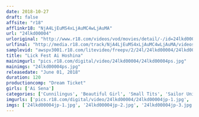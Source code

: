```yaml
---
date: 2018-10-27
draft: false
affsite: "r18"
afflinkr18: "NjA4LjEuMS4xLjAuMC4wLjAuMA"
url: "24lkd00004"
urloriginal: "http://www.r18.com/videos/vod/movies/detail/-/id=24lkd00004"
urlfinal: "http://media.r18.com/track/NjA4LjEuMS4xLjAuMC4wLjAuMA/videos/vod/movies/detail/-/id=24lkd00004"
samplevid: "awspv3001.r18.com/litevideo/freepv/2/24l/24lkd00004/24lkd00004_dmb_w.mp4"
title: "Lick Fest Ai Hoshina"
mainimgurl: "pics.r18.com/digital/video/24lkd00004/24lkd00004ps.jpg"
mainimgs: "24lkd00004ps.jpg"
releasedate: "June 01, 2018"
duration: 120
productioncomp: "Dream Ticket"
girls: ['Ai Sena']
categories: ['Cunnilingus', 'Beautiful Girl', 'Small Tits', 'Sailor Uniform', 'Featured Actress', 'Blowjob', 'Hi-Def']
imgurls: ['pics.r18.com/digital/video/24lkd00004/24lkd00004jp-1.jpg', 'pics.r18.com/digital/video/24lkd00004/24lkd00004jp-2.jpg', 'pics.r18.com/digital/video/24lkd00004/24lkd00004jp-3.jpg', 'pics.r18.com/digital/video/24lkd00004/24lkd00004jp-4.jpg', 'pics.r18.com/digital/video/24lkd00004/24lkd00004jp-5.jpg', 'pics.r18.com/digital/video/24lkd00004/24lkd00004jp-6.jpg', 'pics.r18.com/digital/video/24lkd00004/24lkd00004jp-7.jpg', 'pics.r18.com/digital/video/24lkd00004/24lkd00004jp-8.jpg', 'pics.r18.com/digital/video/24lkd00004/24lkd00004jp-9.jpg', 'pics.r18.com/digital/video/24lkd00004/24lkd00004jp-10.jpg', 'pics.r18.com/digital/video/24lkd00004/24lkd00004jp-11.jpg', 'pics.r18.com/digital/video/24lkd00004/24lkd00004jp-12.jpg', 'pics.r18.com/digital/video/24lkd00004/24lkd00004jp-13.jpg', 'pics.r18.com/digital/video/24lkd00004/24lkd00004jp-14.jpg', 'pics.r18.com/digital/video/24lkd00004/24lkd00004jp-15.jpg', 'pics.r18.com/digital/video/24lkd00004/24lkd00004jp-16.jpg', 'pics.r18.com/digital/video/24lkd00004/24lkd00004jp-17.jpg', 'pics.r18.com/digital/video/24lkd00004/24lkd00004jp-18.jpg', 'pics.r18.com/digital/video/24lkd00004/24lkd00004jp-19.jpg', 'pics.r18.com/digital/video/24lkd00004/24lkd00004jp-20.jpg']
imgs: ['24lkd00004jp-1.jpg', '24lkd00004jp-2.jpg', '24lkd00004jp-3.jpg', '24lkd00004jp-4.jpg', '24lkd00004jp-5.jpg', '24lkd00004jp-6.jpg', '24lkd00004jp-7.jpg', '24lkd00004jp-8.jpg', '24lkd00004jp-9.jpg', '24lkd00004jp-10.jpg', '24lkd00004jp-11.jpg', '24lkd00004jp-12.jpg', '24lkd00004jp-13.jpg', '24lkd00004jp-14.jpg', '24lkd00004jp-15.jpg', '24lkd00004jp-16.jpg', '24lkd00004jp-17.jpg', '24lkd00004jp-18.jpg', '24lkd00004jp-19.jpg', '24lkd00004jp-20.jpg']
---
```


